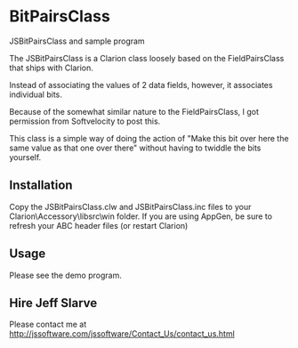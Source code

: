# BitPairsClass
JSBitPairsClass and sample program

The JSBitPairsClass is a Clarion class loosely based on the FieldPairsClass that ships with Clarion. 

Instead of associating the values of 2 data fields, however, it associates individual bits.

Because of the somewhat similar nature to the FieldPairsClass, I got permission from Softvelocity to post this.

This class is a simple way of doing the action of "Make this bit over here the same value as that one over there" without having to twiddle the bits yourself.

## Installation

Copy the JSBitPairsClass.clw and JSBitPairsClass.inc files to your Clarion\Accessory\libsrc\win folder. If you are using AppGen, be sure to refresh your ABC header files (or restart Clarion)

## Usage

Please see the demo program.

## Hire Jeff Slarve

Please contact me at http://jssoftware.com/jssoftware/Contact_Us/contact_us.html
